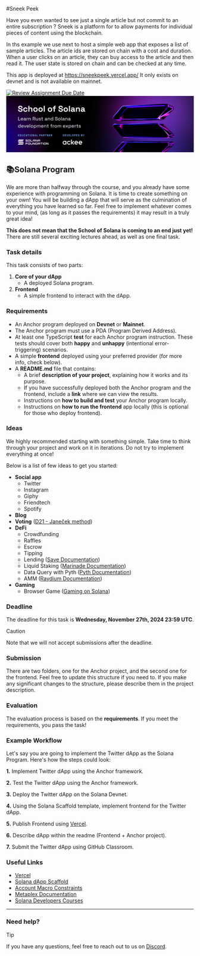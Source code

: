 

#Sneek Peek

Have you even wanted to see just a single article but not commit to an entire subscription ?
Sneek is a platform for to allow payments for individual pieces of content using the blockchain. 

In ths example we use next to host a simple web app that exposes a list of sample articles. The article ids are  stored on chain with a cost and duration.  When a user clicks on an article, they can buy access to the article and then read it. The user state is stored on chain and can be checked at any time.


This app is deployed at https://sneekpeek.vercel.app/
It only exists on devnet and is not available on mainnet.




[![Review Assignment Due Date](https://classroom.github.com/assets/deadline-readme-button-22041afd0340ce965d47ae6ef1cefeee28c7c493a6346c4f15d667ab976d596c.svg)](https://classroom.github.com/a/wFAkMYEB)
![School of Solana](https://github.com/Ackee-Blockchain/school-of-solana/blob/master/.banner/banner.png?raw=true)
 
## 📚Solana Program
We are more than halfway through the course, and you already have some experience with programming on Solana. It is time to create something on your own! You will be building a dApp that will serve as the culmination of everything you have learned so far. Feel free to implement whatever comes to your mind, (as long as it passes the requirements) it may result in a truly great idea!

**This does not mean that the School of Solana is coming to an end just yet!** There are still several exciting lectures ahead, as well as one final task.

### Task details
This task consists of two parts:
1. **Core of your dApp**
    - A deployed Solana program.
2. **Frontend**
    - A simple frontend to interact with the dApp.


### Requirements
- An Anchor program deployed on **Devnet** or **Mainnet**.
- The Anchor program must use a PDA (Program Derived Address).
- At least one TypeScript **test** for each Anchor program instruction. These tests should cover both **happy** and **unhappy** (intentional error-triggering) scenarios.
- A simple **frontend** deployed using your preferred provider (for more info, check below).
- A **README.md** file that contains:
    - A brief **description of your project**, explaining how it works and its purpose.
    - If you have successfully deployed both the Anchor program and the frontend, include a **link** where we can view the results.
    - Instructions on **how to build and test** your Anchor program locally.
    - Instructions on **how to run the frontend** app locally (this is optional for those who deploy frontend).

### Ideas
We highly recommended starting with something simple. Take time to think through your project and work on it in iterations. Do not try to implement everything at once!

Below is a list of few ideas to get you started:
- **Social app**
    - Twitter
    - Instagram
    - Giphy
    - Friendtech
    - Spotify
- **Blog**
- **Voting** ([D21 - Janeček method](https://www.ih21.org/en/guidelines))
- **DeFi**
    - Crowdfunding
    - Raffles
    - Escrow
    - Tipping
    - Lending ([Save Documentation](https://docs.save.finance/))
    - Liquid Staking ([Marinade Documentation](https://docs.marinade.finance/))
    - Data Query with Pyth ([Pyth Documentation](https://docs.pyth.network/price-feeds))
    - AMM ([Raydium Documentation](https://raydium.gitbook.io/raydium/))
- **Gaming**
    - Browser Game ([Gaming on Solana](https://solanacookbook.com/gaming/nfts-in-games.html#nfts-in-games))

### Deadline
The deadline for this task is **Wednesday, November 27th, 2024 23:59 UTC**.
>[!CAUTION]
>Note that we will not accept submissions after the deadline.

### Submission
There are two folders, one for the Anchor project, and the second one for the frontend. Feel free to update this structure if you need to. If you make any significant changes to the structure, please describe them in the project description.


### Evaluation
The evaluation process is based on the **requirements**. If you meet the requirements, you pass the task!

### Example Workflow
Let's say you are going to implement the Twitter dApp as the Solana Program. Here's how the steps could look:

**1.** Implement Twitter dApp using the Anchor framework.

**2.** Test the Twitter dApp using the Anchor framework.

**3.** Deploy the Twitter dApp on the Solana Devnet.

**4.** Using the Solana Scaffold template, implement frontend for the Twitter dApp.

**5.** Publish Frontend using [Vercel](https://vercel.com).

**6.** Describe dApp within the readme (Frontend + Anchor project).

**7.** Submit the Twitter dApp using GitHub Classroom.

### Useful Links
- [Vercel](https://vercel.com)
- [Solana dApp Scaffold](https://github.com/solana-labs/dapp-scaffold#solana-dapp-scaffold-next)
- [Account Macro Constraints](https://docs.rs/anchor-lang/latest/anchor_lang/derive.Accounts.html#constraints)
- [Metaplex Documentation](https://docs.metaplex.com/)
- [Solana Developers Courses](https://solana.com/developers/courses)

-----

### Need help?
>[!TIP]
>If you have any questions, feel free to reach out to us on [Discord](https://discord.gg/z3JVuZyFnp).
